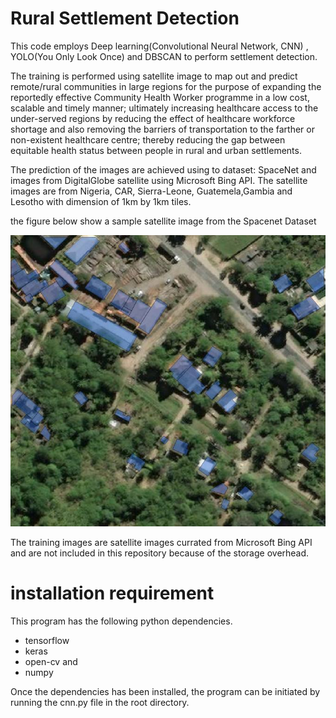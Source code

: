 # Rural Settlement Detection
This code employs Deep learning(Convolutional Neural Network, CNN) , YOLO(You Only Look Once) and DBSCAN to perform settlement detection.

The training is performed using satellite image to map out and predict remote/rural communities in large regions for the purpose of expanding the reportedly effective Community Health Worker programme in a low cost, scalable and timely manner; ultimately increasing healthcare access to the under-served regions by reducing the effect of healthcare workforce shortage and also removing the barriers of transportation to the farther or non-existent healthcare centre; thereby reducing the gap between equitable health status between people in rural and urban settlements.

The prediction of the images are achieved using to dataset: SpaceNet and images from DigitalGlobe satellite using Microsoft Bing API. The satellite images are from Nigeria, CAR, Sierra-Leone, Guatemela,Gambia and Lesotho with  dimension of 1km by 1km tiles.

the figure below show a sample satellite image from the Spacenet Dataset

![object Labels in SpaceNet. The blue regions are non-bounding box labels for building footprints](sample.jpg)

The training images are satellite images currated from Microsoft Bing API and are not included in this repository because of the storage overhead. 


# installation requirement

This program has the following python dependencies.

* tensorflow
* keras
* open-cv  and 
* numpy

Once the dependencies has been installed, the program can be initiated by running the cnn.py  file in the root directory.
